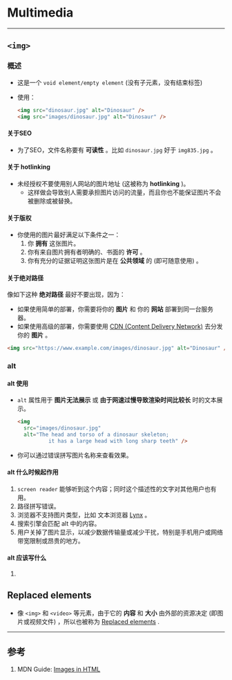 # Multimedia

---

## `<img>`

### 概述

- 这是一个 `void element/empty element` (没有子元素，没有结束标签)

- 使用：

  ```html
  <img src="dinosaur.jpg" alt="Dinosaur" />
  <img src="images/dinosaur.jpg" alt="Dinosaur" />
  ```

#### 关于SEO

- 为了SEO，文件名称要有 **可读性** 。比如 `dinosaur.jpg` 好于 `img835.jpg` 。

#### 关于 hotlinking

- 未经授权不要使用别人网站的图片地址 (这被称为 **hotlinking** )。
  - 这样做会导致别人需要承担图片访问的流量，而且你也不能保证图片不会被删除或被替换。

#### 关于版权

- 你使用的图片最好满足以下条件之一：
  1. 你 **拥有** 这张图片。
  2. 你有来自图片拥有者明确的、书面的 **许可** 。
  3. 你有充分的证据证明这张图片是在 **公共领域** 的 (即可随意使用) 。

#### 关于绝对路径

像如下这种 **绝对路径** 最好不要出现，因为：

- 如果使用简单的部署，你需要将你的 **图片** 和 你的 **网站** 部署到同一台服务器。
- 如果使用高级的部署，你需要使用 [CDN (Content Delivery Network)](https://developer.mozilla.org/en-US/docs/Glossary/CDN) 去分发你的 **图片** 。

```html
<img src="https://www.example.com/images/dinosaur.jpg" alt="Dinosaur" />
```

### alt

#### alt 使用

- `alt` 属性用于 **图片无法展示** 或 **由于网速过慢导致渲染时间比较长** 时的文本展示。

  ```html
  <img
    src="images/dinosaur.jpg"
    alt="The head and torso of a dinosaur skeleton;
            it has a large head with long sharp teeth" />
  ```

- 你可以通过错误拼写图片名称来查看效果。

#### alt 什么时候起作用

1. `screen reader` 能够听到这个内容；同时这个描述性的文字对其他用户也有用。
2. 路径拼写错误。
3. 浏览器不支持图片类型，比如 文本浏览器 [Lynx](https://en.wikipedia.org/wiki/Lynx_(web_browser)) 。
4. 搜索引擎会匹配 alt 中的内容。
5. 用户关掉了图片显示，以减少数据传输量或减少干扰，特别是手机用户或网络带宽限制或昂贵的地方。

#### alt 应该写什么

1. 



## Replaced elements

- 像 `<img>` 和 `<video>` 等元素，由于它的 **内容** 和 **大小** 由外部的资源决定 (即图片或视频文件) ，所以也被称为 [Replaced elements](https://developer.mozilla.org/en-US/docs/Web/CSS/Replaced_element) .

---

## 参考

1. MDN Guide: [Images in HTML](https://developer.mozilla.org/en-US/docs/Learn/HTML/Multimedia_and_embedding/Images_in_HTML)

